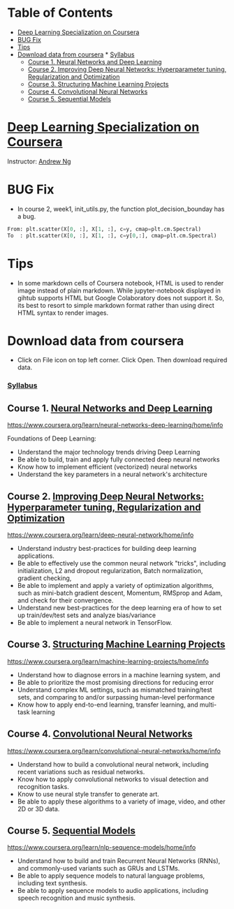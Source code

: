 Table of Contents
=================
   * [<a href="https://www.coursera.org/specializations/deep-learning" rel="nofollow">Deep Learning Specialization on Coursera</a>](#deep-learning-specialization-on-coursera)
   * [BUG Fix](#bug-fix)
   * [Tips](#tips)
   * [Download data from coursera](#download-data-from-coursera)
         * [<a href="https://www.coursera.org/specializations/deep-learning" rel="nofollow">Syllabus</a>](#syllabus)
      * [Course 1. <a href="https://www.coursera.org/learn/neural-networks-deep-learning" rel="nofollow">Neural Networks and Deep Learning</a>](#course-1-neural-networks-and-deep-learning)
      * [Course 2. <a href="https://www.coursera.org/learn/deep-neural-network" rel="nofollow">Improving Deep Neural Networks: Hyperparameter tuning, Regularization and Optimization</a>](#course-2-improving-deep-neural-networks-hyperparameter-tuning-regularization-and-optimization)
      * [Course 3. <a href="https://www.coursera.org/learn/machine-learning-projects" rel="nofollow">Structuring Machine Learning Projects</a>](#course-3-structuring-machine-learning-projects)
      * [Course 4. <a href="https://www.coursera.org/learn/convolutional-neural-networks" rel="nofollow">Convolutional Neural Networks</a>](#course-4-convolutional-neural-networks)
      * [Course 5. <a href="https://www.coursera.org/learn/nlp-sequence-models" rel="nofollow">Sequential Models</a>](#course-5-sequential-models)


# [Deep Learning Specialization on Coursera](https://www.coursera.org/specializations/deep-learning)
Instructor: [Andrew Ng](http://www.andrewng.org/)

# BUG Fix
- In course 2, week1, init_utils.py, the function plot_decision_bounday has a bug.
```python
From: plt.scatter(X[0, :], X[1, :], c=y, cmap=plt.cm.Spectral)
To  : plt.scatter(X[0, :], X[1, :], c=y[0,:], cmap=plt.cm.Spectral)
```

# Tips
- In some markdown cells of Coursera notebook, HTML is used to render image instead of plain markdown.
  While jupyter-notebook displayed in gihtub supports HTML but Google Colaboratory does not support it.
  So, its best to resort to simple markdown format rather than using direct HTML syntax to render images.

# Download data from coursera
- Click on File icon on top left corner. Click Open. Then download required data.

### [Syllabus](https://www.coursera.org/specializations/deep-learning)

## Course 1. [Neural Networks and Deep Learning](https://www.coursera.org/learn/neural-networks-deep-learning) 
https://www.coursera.org/learn/neural-networks-deep-learning/home/info


Foundations of Deep Learning:
* Understand the major technology trends driving Deep Learning
* Be able to build, train and apply fully connected deep neural networks 
* Know how to implement efficient (vectorized) neural networks 
* Understand the key parameters in a neural network's architecture 

  
## Course 2. [Improving Deep Neural Networks: Hyperparameter tuning, Regularization and Optimization](https://www.coursera.org/learn/deep-neural-network) 
https://www.coursera.org/learn/deep-neural-network/home/info

* Understand industry best-practices for building deep learning applications. 
* Be able to effectively use the common neural network "tricks", including initialization, L2 and dropout regularization, Batch normalization, gradient checking, 
* Be able to implement and apply a variety of optimization algorithms, such as mini-batch gradient descent, Momentum, RMSprop and Adam, and check for their convergence. 
* Understand new best-practices for the deep learning era of how to set up train/dev/test sets and analyze bias/variance
* Be able to implement a neural network in TensorFlow. 

## Course 3. [Structuring Machine Learning Projects](https://www.coursera.org/learn/machine-learning-projects) 
https://www.coursera.org/learn/machine-learning-projects/home/info  

- Understand how to diagnose errors in a machine learning system, and 
- Be able to prioritize the most promising directions for reducing error
- Understand complex ML settings, such as mismatched training/test sets, and comparing to and/or surpassing human-level performance
- Know how to apply end-to-end learning, transfer learning, and multi-task learning

## Course 4. [Convolutional Neural Networks](https://www.coursera.org/learn/convolutional-neural-networks) 
https://www.coursera.org/learn/convolutional-neural-networks/home/info 

* Understand how to build a convolutional neural network, including recent variations such as residual networks.
* Know how to apply convolutional networks to visual detection and recognition tasks.
* Know to use neural style transfer to generate art.
* Be able to apply these algorithms to a variety of image, video, and other 2D or 3D data.

## Course 5. [Sequential Models](https://www.coursera.org/learn/nlp-sequence-models) 
https://www.coursera.org/learn/nlp-sequence-models/home/info

* Understand how to build and train Recurrent Neural Networks (RNNs), and commonly-used variants such as GRUs and LSTMs. 
* Be able to apply sequence models to natural language problems, including text synthesis. 
* Be able to apply sequence models to audio applications, including speech recognition and music synthesis.

